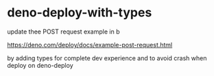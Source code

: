 # deno-deploy-with-types <br>
update thee POST request example in b <br>

https://deno.com/deploy/docs/example-post-request.html <br>


by adding types for complete dev experience and to avoid crash when deploy on deno-deploy
